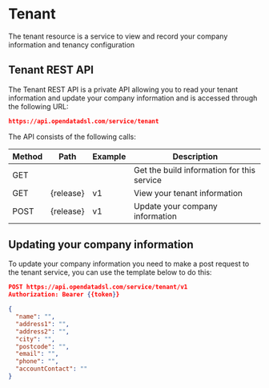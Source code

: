 Tenant
==============================================

The tenant resource is a service to view and record your company information and tenancy configuration

## Tenant REST API

The Tenant REST API is a private API allowing you to read your tenant information and update your company information and is accessed through the following URL:
```json
https://api.opendatadsl.com/service/tenant
```
The API consists of the following calls:

|**Method**|**Path**|**Example**|**Description**|
|-|-|-|-|
|GET|||Get the build information for this service|
|GET|{release}|v1|View your tenant information|
|POST|{release}|v1|Update your company information|

## Updating your company information

To update your company information you need to make a post request to the tenant service, you can use the template below to do this:
```json
POST https://api.opendatadsl.com/service/tenant/v1
Authorization: Bearer {{token}}

{
  "name": "",
  "address1": "",
  "address2": "",
  "city": "",
  "postcode": "",
  "email": "",
  "phone": "",
  "accountContact": ""
}
```

